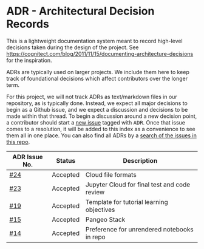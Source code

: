 # ADR - Architectural Decision Records

This is a lightweight documentation system meant to record
high-level decisions taken during the design of the project.
See <https://cognitect.com/blog/2011/11/15/documenting-architecture-decisions>
for the inspiration.

ADRs are typically used on larger projects. We include them here
to keep track of foundational decisions which affect contributors
over the longer term. 

For this project, we will not track ADRs as text/markdown files in our repository, as is typically done. Instead, we expect all major decisions to begin as a Github issue, and we expect a discussion and decisions to be made within that thread. To begin a discussion around a new decision point, a contributor should start a [new issue](https://github.com/hytest-org/hytest/issues/new) tagged with <kbd>ADR</kbd>. Once that issue comes to a resolution, it will be added to this index as a
convenience to see them all in one place. You can also find all ADRs by
a [search of the issues in this repo](https://github.com/hytest-org/hytest/issues?q=label%3AADR).



| ADR Issue No.| Status | Description |
|-----|-----|-----|
| [#24](https://github.com/hytest-org/hytest/issues/24) | Accepted | Cloud file formats|
| [#23](https://github.com/hytest-org/hytest/issues/23) | Accepted | Jupyter Cloud for final test and code review |
| [#19](https://github.com/hytest-org/hytest/issues/19) | Accepted | Template for tutorial learning objectives |
| [#15](https://github.com/hytest-org/hytest/issues/15) | Accepted | Pangeo Stack |
| [#14](https://github.com/hytest-org/hytest/issues/14) | Accepted | Preference for unrendered notebooks in repo |

